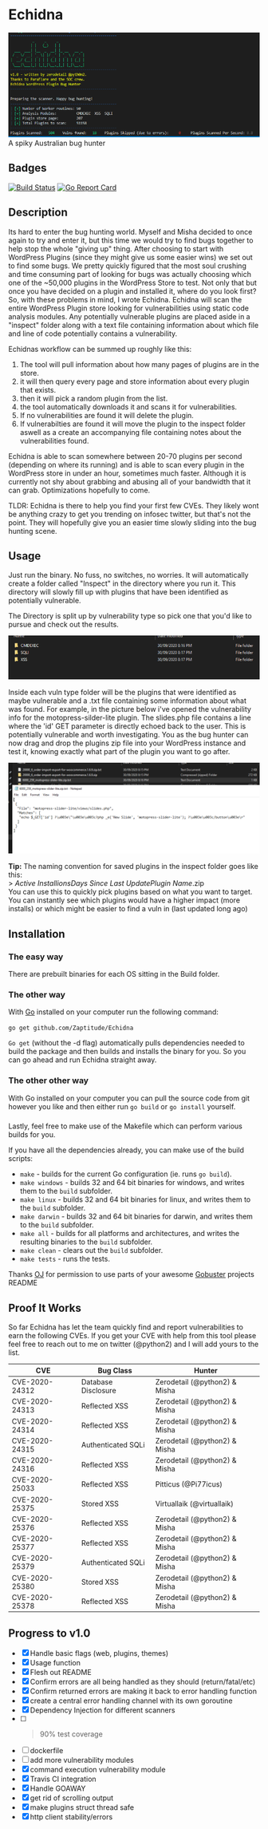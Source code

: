 # Echidna
![Echidna Scanner](https://github.com/Zaptitude/Echidna/blob/master/assets/Echidna.PNG)
A spiky Australian bug hunter

## Badges

[![Build Status](https://travis-ci.com/Zaptitude/Echidna.svg?token=NoU3HERSYrpoemd6GHGs&branch=master)](https://travis-ci.com/Zaptitude/Echidna)
[![Go Report Card](https://goreportcard.com/badge/github.com/Zaptitude/Echidna)](https://goreportcard.com/report/github.com/Zaptitude/Echidna)


## Description

Its hard to enter the bug hunting world. Myself and Misha decided to once again to try and enter it, but this time we would try to find bugs together to help stop the whole "giving up" thing. After choosing to start with WordPress Plugins (since they might give us some easier wins) we set out to find some bugs.
We pretty quickly figured that the most soul crushing and time consuming part of looking for bugs was actually choosing which one of the ~50,000 plugins in the WordPress Store to test. Not only that but once you have decided on a plugin and installed it, where do you look first?
So, with these problems in mind, I wrote Echidna. Echidna will scan the entire WordPress Plugin store looking for vulnerabilities using static code analysis modules. Any potentially vulnerable plugins are placed aside in a "inspect" folder along with a text file containing information about which file and line of code potentially contains a vulnerability.

Echidnas workflow can be summed up roughly like this:

1. The tool will pull information about how many pages of plugins are in the store.
2. it will then query every page and store information about every plugin that exists.
3. then it will pick a random plugin from the list.
4. the tool automatically downloads it and scans it for vulnerabilities.
5. If no vulnerabilities are found it will delete the plugin.
6. If vulnerabilties are found it will move the plugin to the inspect folder aswell as a create an accompanying file containing notes about the vulnerabilities found.


Echidna is able to scan somewhere between 20-70 plugins per second (depending on where its running) and is able to scan every plugin in the WordPress store in under an hour, sometimes much faster. Although it is currently not shy about grabbing and abusing all of your bandwidth that it can grab. Optimizations hopefully to come.

TLDR: Echidna is there to help you find your first few CVEs. They likely wont be anything crazy to get you trending on infosec twitter, but that's not the point. They will hopefully give you an easier time slowly sliding into the bug hunting scene.

## Usage

Just run the binary. No fuss, no switches, no worries.
It will automatically create a folder called "Inspect" in the directory where you run it. This directory will slowly fill up with 
plugins that have been identified as potentially vulnerable. 

The Directory is split up by vulnerability type so pick one that you'd like to pursue and check out the results.

![Echidna modules](https://github.com/Zaptitude/Echidna/blob/master/assets/EchidnaModules.PNG)

Inside each vuln type folder will be the plugins that were identified as maybe vulnerable and a .txt file containing some information about what was found.
For example, in the picture below i've opened the vulnerability info for the motopress-silder-lite plugin.
The slides.php file contains a line where the 'id' GET parameter is directly echoed back to the user. This is potentially vulnerable and worth investigating.
You as the bug hunter can now drag and drop the plugins zip file into your WordPress instance and test it, knowing exactly what part of the plugin you want to go after.

![Echidna Plugins](https://github.com/Zaptitude/Echidna/blob/master/assets/EchidnaPlugins.PNG)

**Tip:** 
    The naming convention for saved plugins in the inspect folder goes like this:  
    > *Active Installions*_*Days Since Last Update*_*Plugin Name*.zip  
    You can use this to quickly pick plugins based on what you want to target.  
    You can instantly see which plugins would have a higher impact (more installs) or which might be easier to find a vuln in (last updated long ago)  

## Installation

### The easy way

There are prebuilt binaries for each OS sitting in the Build folder.

### The other way

With [Go](https://golang.org/dl/) installed on your computer run the following command:

```go get github.com/Zaptitude/Echidna```

`Go get` (without the -d flag) automatically pulls dependencies needed to build the package and then builds and installs the binary for you. So you can go ahead and run Echidna straight away.

### The other other way

With Go installed on your computer you can pull the source code from git however you like and then either run `go build` or `go install` yourself.

### 
Lastly, feel free to make use of the Makefile which can perform various builds for you.

If you have all the dependencies already, you can make use of the build scripts:

* `make` - builds for the current Go configuration (ie. runs `go build`).
* `make windows` - builds 32 and 64 bit binaries for windows, and writes them to the `build` subfolder.
* `make linux` - builds 32 and 64 bit binaries for linux, and writes them to the `build` subfolder.
* `make darwin` - builds 32 and 64 bit binaries for darwin, and writes them to the `build` subfolder.
* `make all` - builds for all platforms and architectures, and writes the resulting binaries to the `build` subfolder.
* `make clean` - clears out the `build` subfolder.
* `make tests` - runs the tests.

Thanks [OJ](https://twitter.com/TheColonial) for permission to use parts of your awesome [Gobuster](https://twitter.com/TheColonial) projects README

## Proof It Works

So far Echidna has let the team quickly find and report vulnerabilities to earn the following CVEs. If you get your CVE with help from this tool please
feel free to reach out to me on twitter (@python2) and I will add yours to the list.

CVE | Bug Class | Hunter
----|-----------|--------
CVE-2020-24312 | Database Disclosure | Zerodetail (@python2) & Misha 
CVE-2020-24313 | Reflected XSS | Zerodetail (@python2) & Misha 
CVE-2020-24314 | Reflected XSS | Zerodetail (@python2) & Misha 
CVE-2020-24315 | Authenticated SQLi | Zerodetail (@python2) & Misha 
CVE-2020-24316 | Reflected XSS | Zerodetail (@python2) & Misha 
CVE-2020-25033 | Reflected XSS | Pitticus (@Pi77icus)
CVE-2020-25375 | Stored XSS | Virtuallaik (@virtuallaik)
CVE-2020-25376 | Reflected XSS | Zerodetail (@python2) & Misha 
CVE-2020-25377 | Reflected XSS | Zerodetail (@python2) & Misha 
CVE-2020-25379 | Authenticated SQLi | Zerodetail (@python2) & Misha 
CVE-2020-25380 | Stored XSS | Zerodetail (@python2) & Misha 
CVE-2020-25378 | Reflected XSS | Zerodetail (@python2) & Misha 


## Progress to v1.0

- [x] Handle basic flags (web, plugins, themes)
- [x] Usage function
- [x] Flesh out README
- [x] Confirm errors are all being handled as they should (return/fatal/etc)
- [x] Confirm returned errors are making it back to error handling function
- [x] create a central error handling channel with its own goroutine
- [x] Dependency Injection for different scanners
- [ ] > 90% test coverage
- [ ] dockerfile
- [ ] add more vulnerability modules
- [X] command execution vulnerability module
- [x] Travis CI integration
- [x] Handle GOAWAY
- [x] get rid of scrolling output
- [x] make plugins struct thread safe
- [x] http client stability/errors 